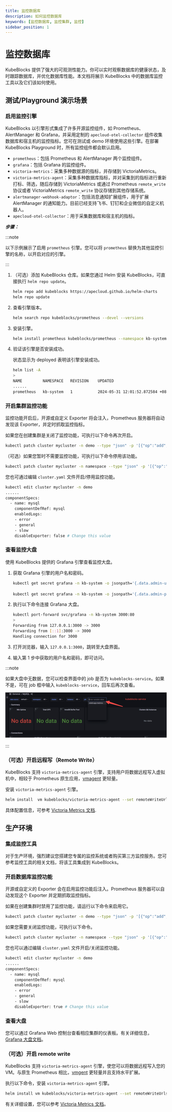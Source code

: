 ```yaml
---
title: 监控数据库
description: 如何监控数据库
keywords: [监控数据库, 监控集群, 监控]
sidebar_position: 1
---
```


# 监控数据库

KubeBlocks 提供了强大的可观测性能力。你可以实时观察数据库的健康状态，及时跟踪数据库，并优化数据库性能。本文档将展示 KubeBlocks 中的数据库监控工具以及它们该如何使用。

## 测试/Playground 演示场景

### 启用监控引擎

KubeBlocks 以引擎形式集成了许多开源监控组件，如 Prometheus、AlertManager 和 Grafana，并采用定制的 `apecloud-otel-collector` 组件收集数据库和宿主机的监控指标。您可在测试或 demo 环境使用这些引擎。在部署 KubeBlocks Playground 时，所有监控组件都会默认启用。

* `prometheus`：包括 Prometheus 和 AlertManager 两个监控组件。
* `grafana`：包括 Grafana 的监控组件。
* `victoria-metrics`：采集多种数据源的指标，并存储到 VictoriaMetrics。
* `victoria-metrics-agent`：采集多种数据库指标，并对采集到的指标进行重新打标、筛选，随后存储到 VictoriaMetrics 或通过 Prometheus `remote_write` 协议或者 VictoriaMetrics `remote_write` 协议存储到其他存储系统。
* `alertmanager-webhook-adaptor`：包括消息通知扩展组件，用于扩展 AlertManager 的通知能力。目前已经支持飞书、钉钉和企业微信的自定义机器人。
* `apecloud-otel-collector`：用于采集数据库和宿主机的指标。

***步骤：***

:::note

以下示例展示了启用 `prometheus` 引擎。您可以将 `prometheus` 替换为其他监控引擎的名称，以开启对应的引擎。

:::

1. （可选）添加 KubeBlocks 仓库。如果您通过 Helm 安装 KubeBlocks，可直接执行 `helm repo update`。

   ```bash
   helm repo add kubeblocks https://apecloud.github.io/helm-charts
   helm repo update
   ```

2. 查看引擎版本。

   ```bash
   helm search repo kubeblocks/prometheus --devel --versions
   ```

3. 安装引擎。

   ```bash
   helm install prometheus kubeblocks/prometheus --namespace kb-system --create-namespace
   ```

4. 验证该引擎是否安装成功。

   状态显示为 deployed 表明该引擎安装成功。

   ```bash
   helm list -A
   >
   NAME         NAMESPACE   REVISION    UPDATED                                 STATUS      CHART                APP VERSION
   ......
   prometheus   kb-system   1           2024-05-31 12:01:52.872584 +0800 CST    deployed    prometheus-15.16.1   2.39.1 
   ```

### 开启集群监控功能

监控功能开启后，开源或自定义 Exporter 将会注入，Prometheus 服务器将自动发现该 Exporter，并定时抓取监控指标。

如果您在创建集群是关闭了监控功能，可执行以下命令再次开启。

```bash
kubectl patch cluster mycluster -n demo --type "json" -p '[{"op":"add","path":"/spec/componentSpecs/0/disableExporter","value":false}]'
```

（可选）如果您暂时不需要监控功能，可执行以下命令停用该功能。

```bash
kubectl patch cluster mycluster -n namespace --type "json" -p '[{"op":"add","path":"/spec/componentSpecs/0/disableExporter","value":true}]'
```

您也可通过编辑 `cluster.yaml` 文件开启/停用监控功能。

```bash
kubectl edit cluster mycluster -n demo
......
componentSpecs:
  - name: mysql
    componentDefRef: mysql
    enabledLogs:
    - error
    - general
    - slow
    disableExporter: false # Change this value
```

### 查看监控大盘

使用 KubeBlocks 提供的 Grafana 引擎查看监控大盘。

1. 获取 Grafana 引擎的用户名和密码。

   ```bash
   kubectl get secret grafana -n kb-system -o jsonpath='{.data.admin-user}' |base64 -d

   kubectl get secret grafana -n kb-system -o jsonpath='{.data.admin-password}' |base64 -d
   ```

2. 执行以下命令连接 Grafana 大盘。

   ```bash
   kubectl port-forward svc/grafana -n kb-system 3000:80
   >
   Forwarding from 127.0.0.1:3000 -> 3000
   Forwarding from [::1]:3000 -> 3000
   Handling connection for 3000
   ```

3. 打开浏览器，输入 `127.0.0.1:3000`，跳转至大盘界面。
4. 输入第 1 步中获取的用户名和密码，即可访问。

:::note

如果大盘中无数据，您可以检查界面中的 job 是否为 `kubeblocks-service`。如果不是，可在 job 框中输入 `kubeblocks-service`，回车后再次查看。

![monitoring](./../../img/api-monitoring.png)

:::

### （可选）开启远程写（Remote Write）

KubeBlocks 支持 `victoria-metrics-agent` 引擎，支持用户将数据远程写入虚拟机中，相较于 Prometheus 原生应用，[vmagent](https://docs.victoriametrics.com/vmagent.html) 更轻量。

安装 `victoria-metrics-agent` 引擎。

```bash
helm install  vm kubeblocks/victoria-metrics-agent --set remoteWriteUrls={http://<remoteWriteUrl>:<port>/<remote write path>}
```

具体配置信息，可参考 [Victoria Metrics 文档](https://artifacthub.io/packages/helm/victoriametrics/victoria-metrics-agent).

## 生产环境

### 集成监控工具

对于生产环境，强烈建议您搭建您专属的监控系统或者购买第三方监控服务。您可参考监控工具的相关文档，将该工具集成到 KubeBlocks。

### 开启数据库监控功能

开源或自定义的 Exporter 会在启用监控功能后注入。Prometheus 服务器可以自动发现这个 Exporter 并定期抓取监控指标。

如果在创建集群时禁用了监控功能，请运行以下命令来启用它。

```bash
kubectl patch cluster mycluster -n demo --type "json" -p '[{"op":"add","path":"/spec/componentSpecs/0/disableExporter","value":false}]'
```

如果您需要关闭监控功能，可执行以下命令。

```bash
kubectl patch cluster mycluster -n namespace --type "json" -p '[{"op":"add","path":"/spec/componentSpecs/0/disableExporter","value":true}]'
```

您也可以通过编辑 `cluster.yaml` 文件开启/关闭监控功能。

```bash
kubectl edit cluster mycluster -n demo
......
componentSpecs:
  - name: mysql
    componentDefRef: mysql
    enabledLogs:
    - error
    - general
    - slow
    disableExporter: true # Change this value
```

### 查看大盘

您可以通过 Grafana Web 控制台查看相应集群的仪表板。有关详细信息， [Grafana 大盘文档](https://grafana.com/docs/grafana/latest/dashboards/)。

### （可选）开启 remote write

KubeBlocks 支持 `victoria-metrics-agent` 引擎，使您可以将数据远程写入您的 VM。与原生 Prometheus 相比，[vmgent](https://docs.victoriametrics.com/vmagent.html) 更轻量并且支持水平扩展。

执行以下命令，安装 `victoria-metrics-agent` 引擎。

```bash
helm install vm kubeblocks/victoria-metrics-agent --set remoteWriteUrls={http://<remoteWriteUrl>:<port>/<remote write path>}
```

有关详细设置，您可以参考 [Victoria Metrics 文档](https://artifacthub.io/packages/helm/victoriametrics/victoria-metrics-agent)。
